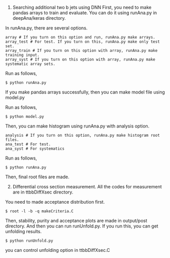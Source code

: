 1. Searching additional two b jets using DNN
First, you need to make pandas arrays to train and evaluate. You can do it using runAna.py in deepAna/keras directory.

In runAna.py, there are several options.
~~~
array # If you turn on this option and run, runAna.py make arrays.
array_test # For test. If you turn on this, runAna.py make only test set.
array_train # If you turn on this option with array, runAna.py make training input.
array_syst # If you turn on this option with array, runAna.py make systematic array sets.
~~~

Run as follows,

~~~
$ python runAna.py
~~~

If you make pandas arrays successfully, then you can make model file using model.py

Run as follows,

~~~
$ python model.py
~~~

Then, you can make histogram using runAna.py with analysis option.
~~~
analysis # If you turn on this option, runAna.py make histogram root files.
ana_test # For test.
ana_syst # For systematics
~~~

Run as follows,

~~~
$ python runAna.py
~~~

Then, final root files are made.

2. Differential cross section measurement.
All the codes for measurement are in ttbbDiffXsec directory.

You need to made acceptance distribution first.

~~~
$ root -l -b -q makeCriteria.C
~~~

Then, stability, purity and acceptance plots are made in output/post directory.
And then you can run runUnfold.py. If you run this, you can get unfolding results.

~~~
$ python runUnfold.py
~~~

you can control unfolding option in ttbbDiffXsec.C






